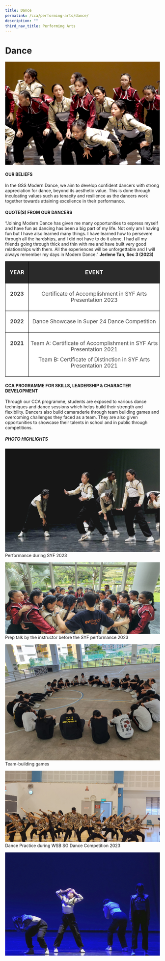 ```yaml
---
title: Dance
permalink: /cca/performing-arts/dance/
description: ""
third_nav_title: Performing Arts
---
```

# Dance
![](/images/DANCE2023/modern%20dance%20pic%201.jpg)
#### OUR BELIEFS

In the GSS Modern Dance, we aim to develop confident dancers with strong appreciation for dance, beyond its aesthetic value. This is done through inculcating values such as tenacity and resilience as the dancers work together towards attaining excellence in their performance. 

#### QUOTE(S) FROM OUR DANCERS
“Joining Modern Dance has given me many opportunities to express myself and have fun as dancing has been a big part of my life. Not only am I having fun but I have also learned many things. I have learned how to persevere through all the hardships, and I did not have to do it alone. I had all my friends going through thick and thin with me and have built very good relationships with them. All the experiences will be unforgettable and I will always remember my days in Modern Dance.”
 **Jerlene Tan, Sec 3 (2023)**
 
 <!-- /\* Font Definitions \*/ @font-face {font-family:"Cambria Math"; panose-1:2 4 5 3 5 4 6 3 2 4; mso-font-charset:0; mso-generic-font-family:roman; mso-font-pitch:variable; mso-font-signature:-536869121 1107305727 33554432 0 415 0;} /\* Style Definitions \*/ p.MsoNormal, li.MsoNormal, div.MsoNormal {mso-style-unhide:no; mso-style-qformat:yes; mso-style-parent:""; margin:0cm; line-height:115%; mso-pagination:widow-orphan; font-size:11.0pt; font-family:"Arial",sans-serif; mso-fareast-font-family:Arial; mso-ansi-language:EN;} .MsoChpDefault {mso-style-type:export-only; mso-default-props:yes; font-family:"Arial",sans-serif; mso-ascii-font-family:Arial; mso-fareast-font-family:Arial; mso-hansi-font-family:Arial; mso-bidi-font-family:Arial; mso-font-kerning:0pt; mso-ligatures:none; mso-ansi-language:EN;} .MsoPapDefault {mso-style-type:export-only; line-height:115%;} @page WordSection1 {size:612.0pt 792.0pt; margin:72.0pt 72.0pt 72.0pt 72.0pt; mso-header-margin:36.0pt; mso-footer-margin:36.0pt; mso-paper-source:0;} div.WordSection1 {page:WordSection1;} -->

<table class="MsoNormalTable" border="1" cellspacing="0" cellpadding="0" width="624" style="border-collapse:collapse;mso-table-layout-alt:fixed;border:none;
 mso-yfti-tbllook:1536;mso-padding-alt:0cm 5.4pt 0cm 5.4pt;mso-border-insideh:
 cell-none;mso-border-insidev:cell-none"><tbody><tr style="mso-yfti-irow:0;mso-yfti-firstrow:yes;height:27.75pt"><td width="72" valign="top" style="width:54.2pt;border:solid black 1.0pt;
  mso-border-alt:solid black .5pt;background:#2A2A2A;padding:8.0pt 4.0pt 8.0pt 4.0pt;
  height:27.75pt"><p class="MsoNormal" align="center" style="text-align:center"><b style="mso-bidi-font-weight:normal"><span lang="EN" style="font-size:13.0pt;
  line-height:115%;color:white">YEAR</span></b><span lang="EN" style="font-size:
  13.0pt;line-height:115%;color:#484848"></span></p></td><td width="552" valign="top" style="width:413.75pt;border:solid black 1.0pt;
  border-left:none;mso-border-left-alt:solid black .5pt;mso-border-alt:solid black .5pt;
  background:#2A2A2A;padding:8.0pt 4.0pt 8.0pt 4.0pt;height:27.75pt"><p class="MsoNormal" align="center" style="text-align:center"><b style="mso-bidi-font-weight:normal"><span lang="EN" style="font-size:13.0pt;
  line-height:115%;color:white">EVENT</span></b><span lang="EN" style="font-size:
  13.0pt;line-height:115%;color:#484848"></span></p></td></tr><tr style="mso-yfti-irow:1;height:27.75pt"><td width="72" valign="top" style="width:54.2pt;border:solid black 1.0pt;
  border-top:none;mso-border-top-alt:solid black .75pt;mso-border-alt:solid black .75pt;
  background:white;padding:8.0pt 4.0pt 8.0pt 4.0pt;height:27.75pt"><p class="MsoNormal" align="center" style="text-align:center"><b style="mso-bidi-font-weight:normal"><span lang="EN" style="font-size:13.0pt;
  line-height:115%;color:#444444">2023</span></b><b style="mso-bidi-font-weight:
  normal"><span lang="EN" style="font-size:13.0pt;line-height:115%;color:#484848"></span></b></p></td><td width="552" valign="top" style="width:413.75pt;border-top:none;border-left:
  none;border-bottom:solid black 1.0pt;border-right:solid black 1.0pt;
  mso-border-top-alt:solid black .75pt;mso-border-left-alt:solid black .75pt;
  mso-border-alt:solid black .75pt;background:white;padding:8.0pt 4.0pt 8.0pt 4.0pt;
  height:27.75pt"><p class="MsoNormal" align="center" style="text-align:center"><span lang="EN" style="font-size:13.0pt;line-height:115%;color:#444444">Certificate of Accomplishment in SYF Arts Presentation 2023</span><span lang="EN" style="font-size:13.0pt;line-height:115%;color:#484848"></span></p></td></tr><tr style="mso-yfti-irow:2;height:27.75pt"><td width="72" valign="top" style="width:54.2pt;border:solid black 1.0pt;
  border-top:none;mso-border-top-alt:solid black .75pt;mso-border-alt:solid black .75pt;
  background:white;padding:8.0pt 4.0pt 8.0pt 4.0pt;height:27.75pt"><p class="MsoNormal" align="center" style="text-align:center"><b style="mso-bidi-font-weight:normal"><span lang="EN" style="font-size:13.0pt;
  line-height:115%;color:#444444">2022</span></b><b style="mso-bidi-font-weight:
  normal"><span lang="EN" style="font-size:13.0pt;line-height:115%;color:#484848"></span></b></p></td><td width="552" valign="top" style="width:413.75pt;border-top:none;border-left:
  none;border-bottom:solid black 1.0pt;border-right:solid black 1.0pt;
  mso-border-top-alt:solid black .75pt;mso-border-left-alt:solid black .75pt;
  mso-border-alt:solid black .75pt;background:white;padding:8.0pt 4.0pt 8.0pt 4.0pt;
  height:27.75pt"><p class="MsoNormal" align="center" style="text-align:center"><span lang="EN" style="font-size:13.0pt;line-height:115%;color:#444444">Dance Showcase in Super 24 Dance Competition</span><span lang="EN" style="font-size:13.0pt;
  line-height:115%;color:#484848"></span></p></td></tr><tr style="mso-yfti-irow:3;mso-yfti-lastrow:yes;height:27.75pt"><td width="72" valign="top" style="width:54.2pt;border:solid black 1.0pt;
  border-top:none;mso-border-top-alt:solid black .75pt;mso-border-alt:solid black .75pt;
  background:white;padding:8.0pt 4.0pt 8.0pt 4.0pt;height:27.75pt"><p class="MsoNormal" align="center" style="text-align:center"><b style="mso-bidi-font-weight:normal"><span lang="EN" style="font-size:13.0pt;
  line-height:115%;color:#444444">2021</span></b><b style="mso-bidi-font-weight:
  normal"><span lang="EN" style="font-size:13.0pt;line-height:115%;color:#484848"></span></b></p></td><td width="552" valign="top" style="width:413.75pt;border-top:none;border-left:
  none;border-bottom:solid black 1.0pt;border-right:solid black 1.0pt;
  mso-border-top-alt:solid black .75pt;mso-border-left-alt:solid black .75pt;
  mso-border-alt:solid black .75pt;background:white;padding:8.0pt 4.0pt 8.0pt 4.0pt;
  height:27.75pt"><p class="MsoNormal" align="center" style="text-align:center"><span lang="EN" style="font-size:13.0pt;line-height:115%;color:#444444">Team A: Certificate of Accomplishment in SYF Arts Presentation 2021</span></p><p class="MsoNormal" align="center" style="text-align:center"><span lang="EN" style="font-size:13.0pt;line-height:115%;color:#444444">Team B: Certificate of Distinction in SYF Arts Presentation 2021</span></p></td></tr></tbody></table>



#### CCA PROGRAMME FOR SKILLS, LEADERSHIP &amp; CHARACTER DEVELOPMENT
Through our CCA programme, students are exposed to various dance techniques and dance sessions which helps build their strength and flexibility. Dancers also build camaraderie through team building games and overcoming challenges they faced as a team. They are also given opportunities to showcase their talents in school and in public through competitions.
##### PHOTO HIGHLIGHTS
![](/images/DANCE2023/modern%20dance%20pic%202%20.jpg)
Performance during SYF 2023

![](/images/DANCE2023/modern%20dance%20pic%203%20.jpg)
Prep talk by the instructor before the SYF performance 2023

![](/images/DANCE2023/modern%20dance%20pic%204%20.jpg)
Team-building games

![](/images/DANCE2023/modern%20dance%20pic%206.jpg)
Dance Practice during WSB SG Dance Competition 2023

![](/images/DANCE2023/modern%20dance%20pic%205.jpg)


